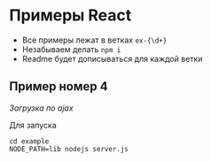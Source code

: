 # Примеры React


* Все примеры лежат в ветках `ex-{\d+}`
* Незабываем делать `npm i` 
* Readme будет дописываться для каждой ветки

## Пример номер 4
_Загрузка по ajax_

Для запуска

    cd example    
    NODE_PATH=lib nodejs server.js
